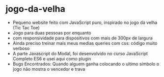 # jogo-da-velha

<ul>
  <li>Pequeno website feito com JavaScript puro, inspirado no jogo da velha (Tic Tac Toe) </li>
  <li>Jogo para duas pessoas por enquanto</li>
  <li>com responsividade para dispositivos com mais de 300px de largura</li>
  <li>Ainda preciso treinar mais meus medias queries com css: código muito verboso</li>
  <li>A parte Javascript do Modal, foi desenvolvido no curso JavaScript Completo ES6 e usei aqui como plugin</li>
  <li>Bugs Encontrados: Quando alguem ganha colocando o ultimo símbolo o jogo não mostra o vencedor e trava</li>
</ul>
